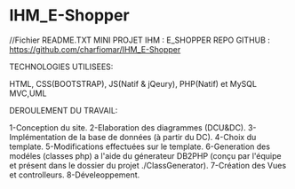 # IHM_E-Shopper
//Fichier README.TXT
MINI PROJET IHM : E_SHOPPER
REPO GITHUB : https://github.com/charfiomar/IHM_E-Shopper

TECHNOLOGIES UTILISEES:

HTML, CSS(BOOTSTRAP), JS(Natif & jQeury), PHP(Natif) et MySQL
MVC,UML

DEROULEMENT DU TRAVAIL:

1-Conception du site.
2-Elaboration des diagrammes (DCU&DC).
3-Implémentation de la base de données (à partir du DC).
4-Choix du template.
5-Modifications effectuées sur le template.
6-Generation des modéles (classes php) a l'aide du génerateur DB2PHP (conçu par l'équipe et présent dans le dossier du projet ./ClassGenerator).
7-Création des Vues et controlleurs.
8-Déveleoppement.

